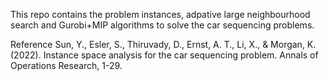 This repo contains the problem instances, adpative large neighbourhood search and Gurobi+MIP algorithms to solve the car sequencing problems. 

Reference
Sun, Y., Esler, S., Thiruvady, D., Ernst, A. T., Li, X., & Morgan, K. (2022). Instance space analysis for the car sequencing problem. Annals of Operations Research, 1-29.
